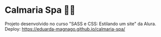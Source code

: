 # Calmaria Spa 🧘‍♂️
Projeto desenvolvido no curso "SASS e CSS: Estilando um site" da Alura.
Deploy: https://eduarda-magnago.github.io/calmaria-spa/
